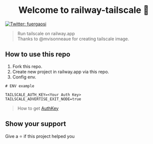 <h1 align="center">Welcome to railway-tailscale 👋</h1>
<p>
  <a href="https://twitter.com/fuergaosi" target="_blank">
    <img alt="Twitter: fuergaosi" src="https://img.shields.io/twitter/follow/fuergaosi.svg?style=social" />
  </a>
</p>

> Run tailscale on railway.app  
> Thanks to @mvisonneaue for creating tailscale image.

## How to use this repo

1. Fork this repo.
2. Create new project in railway.app via this repo.
3. Config env.  

```env
# ENV example

TAILSCALE_AUTH_KEY=<Your Auth Key>
TAILSCALE_ADVERTISE_EXIT_NODE=true
```

> How to get [AuthKey](https://tailscale.com/kb/1085/auth-keys/)

## Show your support

Give a ⭐️ if this project helped you
